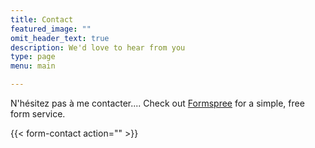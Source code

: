 ```yaml
---
title: Contact
featured_image: ""
omit_header_text: true
description: We'd love to hear from you
type: page
menu: main

---
```


N'hésitez pas à me contacter.... Check out [Formspree](https://formspree.io/) for a simple, free form service. 

{{< form-contact action=""  >}}
